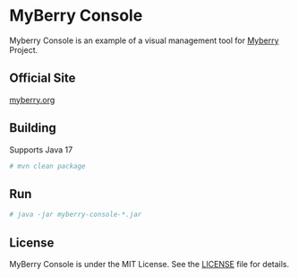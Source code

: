 # MyBerry Console

Myberry Console is an example of a visual management tool for [Myberry](https://gitee.com/myberry/myberry) Project.

## Official Site

[myberry.org](https://myberry.org)

## Building

Supports Java 17

```bash
# mvn clean package
```

## Run

```bash
# java -jar myberry-console-*.jar
```

## License

MyBerry Console is under the MIT License. See the [LICENSE](https://myberry.org/license) file for
details.
